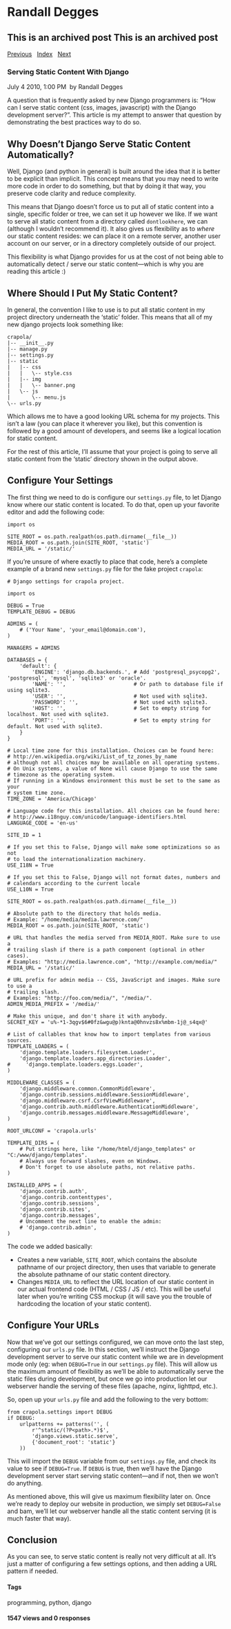 # Randall Degges

## This is an archived post This is an archived post

[Previous][]   [Index][]   [Next][]

### Serving Static Content With Django

July 4 2010, 1:00 PM  by Randall Degges

A question that is frequently asked by new Django programmers is: “How can I
serve static content (css, images, javascript) with the Django development
server?”. This article is my attempt to answer that question by demonstrating
the best practices way to do so.

## Why Doesn’t Django Serve Static Content Automatically?

Well, Django (and python in general) is built around the idea that it is better
to be explicit than implicit. This concept means that you may need to write more
code in order to do something, but that by doing it that way, you preserve code
clarity and reduce complexity.

This means that Django doesn’t force us to put all of static content into a
single, specific folder or tree, we can set it up however we like. If we want to
serve all static content from a directory called `dontlookhere`, we can
(although I wouldn’t recommend it). It also gives us flexibility as to *where*
our static content resides: we can place it on a remote server, another user
account on our server, or in a directory completely outside of our project.

This flexibility is what Django provides for us at the cost of not being able to
automatically detect / serve our static content—which is why you are reading
this article :)

## Where Should I Put My Static Content?

In general, the convention I like to use is to put all static content in my
project directory underneath the ‘static’ folder. This means that all of my new
django projects look something like:

    crapola/
    |-- __init__.py
    |-- manage.py
    |-- settings.py
    |-- static
    |   |-- css
    |   |   \-- style.css
    |   |-- img
    |   |   \-- banner.png
    |   \-- js
    |       \-- menu.js
    \-- urls.py

Which allows me to have a good looking URL schema for my projects. This isn’t a
law (you can place it wherever you like), but this convention is followed by a
good amount of developers, and seems like a logical location for static content.

For the rest of this article, I’ll assume that your project is going to serve
all static content from the ‘static’ directory shown in the output above.

## Configure Your Settings

The first thing we need to do is configure our `settings.py` file, to let Django
know where our static content is located. To do that, open up your favorite
editor and add the following code:

    import os

    SITE_ROOT = os.path.realpath(os.path.dirname(__file__))
    MEDIA_ROOT = os.path.join(SITE_ROOT, 'static')
    MEDIA_URL = '/static/'

If you’re unsure of where exactly to place that code, here’s a complete example
of a brand new `settings.py` file for the fake project `crapola`:

    # Django settings for crapola project.

    import os

    DEBUG = True
    TEMPLATE_DEBUG = DEBUG

    ADMINS = (
        # ('Your Name', 'your_email@domain.com'),
    )

    MANAGERS = ADMINS

    DATABASES = {
        'default': {
            'ENGINE': 'django.db.backends.', # Add 'postgresql_psycopg2', 'postgresql', 'mysql', 'sqlite3' or 'oracle'.
            'NAME': '',                      # Or path to database file if using sqlite3.
            'USER': '',                      # Not used with sqlite3.
            'PASSWORD': '',                  # Not used with sqlite3.
            'HOST': '',                      # Set to empty string for localhost. Not used with sqlite3.
            'PORT': '',                      # Set to empty string for default. Not used with sqlite3.
        }
    }

    # Local time zone for this installation. Choices can be found here:
    # http://en.wikipedia.org/wiki/List_of_tz_zones_by_name
    # although not all choices may be available on all operating systems.
    # On Unix systems, a value of None will cause Django to use the same
    # timezone as the operating system.
    # If running in a Windows environment this must be set to the same as your
    # system time zone.
    TIME_ZONE = 'America/Chicago'

    # Language code for this installation. All choices can be found here:
    # http://www.i18nguy.com/unicode/language-identifiers.html
    LANGUAGE_CODE = 'en-us'

    SITE_ID = 1

    # If you set this to False, Django will make some optimizations so as not
    # to load the internationalization machinery.
    USE_I18N = True

    # If you set this to False, Django will not format dates, numbers and
    # calendars according to the current locale
    USE_L10N = True

    SITE_ROOT = os.path.realpath(os.path.dirname(__file__))

    # Absolute path to the directory that holds media.
    # Example: "/home/media/media.lawrence.com/"
    MEDIA_ROOT = os.path.join(SITE_ROOT, 'static')

    # URL that handles the media served from MEDIA_ROOT. Make sure to use a
    # trailing slash if there is a path component (optional in other cases).
    # Examples: "http://media.lawrence.com", "http://example.com/media/"
    MEDIA_URL = '/static/'

    # URL prefix for admin media -- CSS, JavaScript and images. Make sure to use a
    # trailing slash.
    # Examples: "http://foo.com/media/", "/media/".
    ADMIN_MEDIA_PREFIX = '/media/'

    # Make this unique, and don't share it with anybody.
    SECRET_KEY = 'u%-*1-3qgv$6#0fz&wgu@p)knta@0hnvzs8x%mbm-1j@_s4qx@'

    # List of callables that know how to import templates from various sources.
    TEMPLATE_LOADERS = (
        'django.template.loaders.filesystem.Loader',
        'django.template.loaders.app_directories.Loader',
    #     'django.template.loaders.eggs.Loader',
    )

    MIDDLEWARE_CLASSES = (
        'django.middleware.common.CommonMiddleware',
        'django.contrib.sessions.middleware.SessionMiddleware',
        'django.middleware.csrf.CsrfViewMiddleware',
        'django.contrib.auth.middleware.AuthenticationMiddleware',
        'django.contrib.messages.middleware.MessageMiddleware',
    )

    ROOT_URLCONF = 'crapola.urls'

    TEMPLATE_DIRS = (
        # Put strings here, like "/home/html/django_templates" or "C:/www/django/templates".
        # Always use forward slashes, even on Windows.
        # Don't forget to use absolute paths, not relative paths.
    )

    INSTALLED_APPS = (
        'django.contrib.auth',
        'django.contrib.contenttypes',
        'django.contrib.sessions',
        'django.contrib.sites',
        'django.contrib.messages',
        # Uncomment the next line to enable the admin:
        # 'django.contrib.admin',
    )

The code we added basically:

-   Creates a new variable, `SITE_ROOT`, which contains the absolute pathname of
    our project directory, then uses that variable to generate the absolute
    pathname of our static content directory.
-   Changes `MEDIA_URL` to reflect the URL location of our static content in our
    actual frontend code (HTML / CSS / JS / etc). This will be useful later when
    you’re writing CSS mockup (it will save you the trouble of hardcoding the
    location of your static content).

## Configure Your URLs

Now that we’ve got our settings configured, we can move onto the last step,
configuring our `urls.py` file. In this section, we’ll instruct the Django
development server to serve our static content while we are in development mode
only (eg: when `DEBUG=True` in our `settings.py` file). This will allow us the
maximum amount of flexibility as we’ll be able to automatically serve the static
files during development, but once we go into production let our webserver
handle the serving of these files (apache, nginx, lighttpd, etc.).

So, open up your `urls.py` file and add the following to the very bottom:

    from crapola.settings import DEBUG
    if DEBUG:
        urlpatterns += patterns('', (
            r'^static/(?P<path>.*)$',
            'django.views.static.serve',
            {'document_root': 'static'}
        ))

This will import the `DEBUG` variable from our `settings.py` file, and check its
value to see if `DEBUG=True`. If `DEBUG` is true, then we’ll have the Django
development server start serving static content—and if not, then we won’t do
anything.

As mentioned above, this will give us maximum flexibility later on. Once we’re
ready to deploy our website in production, we simply set `DEBUG=False` and bam,
we’ll let our webserver handle all the static content serving (it is much faster
that way).

## Conclusion

As you can see, to serve static content is really not very difficult at all.
It’s just a matter of configuring a few settings options, and then adding a URL
pattern if needed.

#### Tags

programming, python, django

#### 1547 views and 0 responses

  [Previous]: ../../../posts/2010/07/the-purely-functional-python-brainfuck-challe.html
  [Index]: ../../../index-7.html
  [Next]: ../../../posts/2010/06/populating-default-manytomany-field-values-in.html
